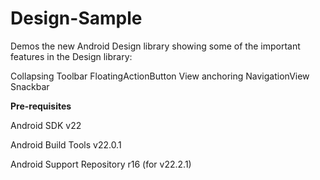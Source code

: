 # Design-Sample

Demos the new Android Design library showing some of the important features in the Design library:

Collapsing Toolbar
FloatingActionButton
View anchoring
NavigationView
Snackbar


<b>Pre-requisites</b>


Android SDK v22

Android Build Tools v22.0.1

Android Support Repository r16 (for v22.2.1)
